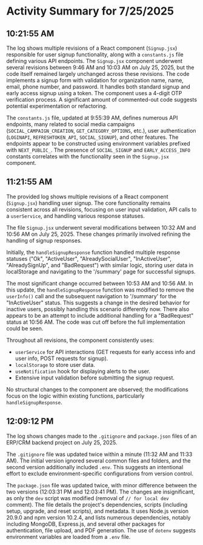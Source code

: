 # Activity Summary for 7/25/2025

## 10:21:55 AM
The log shows multiple revisions of a React component (`Signup.jsx`) responsible for user signup functionality, along with a `constants.js` file defining various API endpoints.  The `Signup.jsx` component underwent several revisions between 9:46 AM and 10:03 AM on July 25, 2025, but the code itself remained largely unchanged across these revisions.  The code implements a signup form with validation for organization name, name, email, phone number, and password. It handles both standard signup and early access signup using a token.  The component uses a 4-digit OTP verification process. A significant amount of commented-out code suggests potential experimentation or refactoring.

The `constants.js` file, updated at 9:55:39 AM, defines numerous API endpoints, many related to social media campaigns (`SOCIAL_CAMPAIGN_CREATION`, `GET_CATEGORY_OPTIONS`, etc.), user authentication (`LOGINAPI`, `REFRESHTOKEN_API`, `SOCIAL_SIGNUP`), and other features. The endpoints appear to be constructed using environment variables prefixed with `NEXT_PUBLIC_`.  The presence of `SOCIAL_SIGNUP` and `EARLY_ACCESS_INFO` constants correlates with the functionality seen in the `Signup.jsx` component.


## 11:21:55 AM
The provided log shows multiple revisions of a React component (`Signup.jsx`) handling user signup.  The core functionality remains consistent across all revisions, focusing on user input validation, API calls to a `userService`, and handling various response statuses.

The file `Signup.jsx` underwent several modifications between 10:32 AM and 10:56 AM on July 25, 2025.  These changes primarily involved refining the handling of signup responses.

Initially, the `handleSignupResponse` function handled multiple response statuses ("Ok", "ActiveUser", "AlreadySocialUser", "InActiveUser", "AlreadySignUp", and "BadRequest") with similar logic, storing user data in localStorage and navigating to the '/summary' page for successful signups.

The most significant change occurred between 10:53 AM and 10:56 AM. In this update, the `handleSignupResponse` function was modified to remove the `userInfo()` call and the subsequent navigation to '/summary' for the "InActiveUser" status. This suggests a change in the desired behavior for inactive users, possibly handling this scenario differently now.  There also appears to be an attempt to include additional handling for a "BadRequest" status at 10:56 AM.  The code was cut off before the full implementation could be seen.


Throughout all revisions, the component consistently uses:

*   `userService` for API interactions (GET requests for early access info and user info, POST requests for signup).
*   `localStorage` to store user data.
*   `useNotification` hook for displaying alerts to the user.
*   Extensive input validation before submitting the signup request.

No structural changes to the component are observed; the modifications focus on the logic within existing functions, particularly `handleSignupResponse`.


## 12:09:12 PM
The log shows changes made to the `.gitignore` and `package.json` files of an ERP/CRM backend project on July 25, 2025.

The `.gitignore` file was updated twice within a minute (11:32 AM and 11:33 AM).  The initial version ignored several common files and folders, and the second version additionally included `.env`. This suggests an intentional effort to exclude environment-specific configurations from version control.

The `package.json` file was updated twice, with minor difference between the two versions (12:03:31 PM and 12:03:41 PM). The changes are insignificant,  as only the `dev` script was modified (removal of `// for local dev` comment).  The file details the project's dependencies, scripts (including setup, upgrade, and reset scripts), and metadata.  It uses Node.js version 20.9.0 and npm version 10.2.4, and lists numerous dependencies, notably including  MongoDB, Express.js, and several other packages for authentication, file upload, and PDF generation.  The use of `dotenv` suggests environment variables are loaded from a `.env` file.
